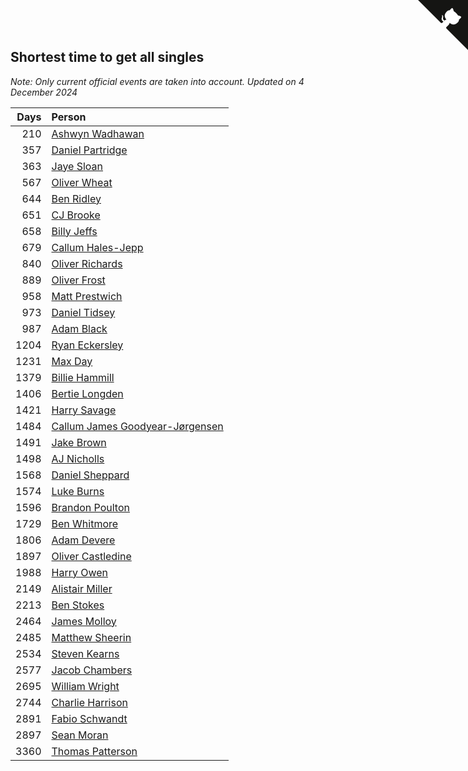 ## Shortest time to get all singles

*Note: Only current official events are taken into account.*
*Updated on  4 December 2024*

| Days | Person |
| ---: | :--- |
| 210 | [Ashwyn Wadhawan](https://www.worldcubeassociation.org/persons/2022WADH02) |
| 357 | [Daniel Partridge](https://www.worldcubeassociation.org/persons/2022PART02) |
| 363 | [Jaye Sloan](https://www.worldcubeassociation.org/persons/2022SLOA01) |
| 567 | [Oliver Wheat](https://www.worldcubeassociation.org/persons/2016WHEA01) |
| 644 | [Ben Ridley](https://www.worldcubeassociation.org/persons/2016RIDL01) |
| 651 | [CJ Brooke](https://www.worldcubeassociation.org/persons/2022BROO02) |
| 658 | [Billy Jeffs](https://www.worldcubeassociation.org/persons/2012JEFF01) |
| 679 | [Callum Hales-Jepp](https://www.worldcubeassociation.org/persons/2012HALE01) |
| 840 | [Oliver Richards](https://www.worldcubeassociation.org/persons/2022RICH02) |
| 889 | [Oliver Frost](https://www.worldcubeassociation.org/persons/2012FROS01) |
| 958 | [Matt Prestwich](https://www.worldcubeassociation.org/persons/2016PRES04) |
| 973 | [Daniel Tidsey](https://www.worldcubeassociation.org/persons/2016TIDS01) |
| 987 | [Adam Black](https://www.worldcubeassociation.org/persons/2022BLAC01) |
| 1204 | [Ryan Eckersley](https://www.worldcubeassociation.org/persons/2019ECKE02) |
| 1231 | [Max Day](https://www.worldcubeassociation.org/persons/2014DAYM01) |
| 1379 | [Billie Hammill](https://www.worldcubeassociation.org/persons/2015HAMM01) |
| 1406 | [Bertie Longden](https://www.worldcubeassociation.org/persons/2014LONG06) |
| 1421 | [Harry Savage](https://www.worldcubeassociation.org/persons/2013SAVA01) |
| 1484 | [Callum James Goodyear-Jørgensen](https://www.worldcubeassociation.org/persons/2012GOOD02) |
| 1491 | [Jake Brown](https://www.worldcubeassociation.org/persons/2020BROW01) |
| 1498 | [AJ Nicholls](https://www.worldcubeassociation.org/persons/2015NICH04) |
| 1568 | [Daniel Sheppard](https://www.worldcubeassociation.org/persons/2009SHEP01) |
| 1574 | [Luke Burns](https://www.worldcubeassociation.org/persons/2020BURN06) |
| 1596 | [Brandon Poulton](https://www.worldcubeassociation.org/persons/2019POUL02) |
| 1729 | [Ben Whitmore](https://www.worldcubeassociation.org/persons/2009WHIT01) |
| 1806 | [Adam Devere](https://www.worldcubeassociation.org/persons/2018DEVE02) |
| 1897 | [Oliver Castledine](https://www.worldcubeassociation.org/persons/2018CAST08) |
| 1988 | [Harry Owen](https://www.worldcubeassociation.org/persons/2017OWEN01) |
| 2149 | [Alistair Miller](https://www.worldcubeassociation.org/persons/2017MILL12) |
| 2213 | [Ben Stokes](https://www.worldcubeassociation.org/persons/2018STOK01) |
| 2464 | [James Molloy](https://www.worldcubeassociation.org/persons/2011MOLL01) |
| 2485 | [Matthew Sheerin](https://www.worldcubeassociation.org/persons/2009SHEE01) |
| 2534 | [Steven Kearns](https://www.worldcubeassociation.org/persons/2015KEAR01) |
| 2577 | [Jacob Chambers](https://www.worldcubeassociation.org/persons/2017CHAM09) |
| 2695 | [William Wright](https://www.worldcubeassociation.org/persons/2015WRIG07) |
| 2744 | [Charlie Harrison](https://www.worldcubeassociation.org/persons/2017HARR08) |
| 2891 | [Fabio Schwandt](https://www.worldcubeassociation.org/persons/2014SCHW02) |
| 2897 | [Sean Moran](https://www.worldcubeassociation.org/persons/2016MORA24) |
| 3360 | [Thomas Patterson](https://www.worldcubeassociation.org/persons/2014PATT02) |


<a href="https://github.com/simonkellly/wca_statistics_uk" class="github-corner" aria-label="View source on Github"><svg width="80" height="80" viewBox="0 0 250 250" style="fill:#151513; color:#fff; position: absolute; top: 0; border: 0; right: 0;" aria-hidden="true"><path d="M0,0 L115,115 L130,115 L142,142 L250,250 L250,0 Z"></path><path d="M128.3,109.0 C113.8,99.7 119.0,89.6 119.0,89.6 C122.0,82.7 120.5,78.6 120.5,78.6 C119.2,72.0 123.4,76.3 123.4,76.3 C127.3,80.9 125.5,87.3 125.5,87.3 C122.9,97.6 130.6,101.9 134.4,103.2" fill="currentColor" style="transform-origin: 130px 106px;" class="octo-arm"></path><path d="M115.0,115.0 C114.9,115.1 118.7,116.5 119.8,115.4 L133.7,101.6 C136.9,99.2 139.9,98.4 142.2,98.6 C133.8,88.0 127.5,74.4 143.8,58.0 C148.5,53.4 154.0,51.2 159.7,51.0 C160.3,49.4 163.2,43.6 171.4,40.1 C171.4,40.1 176.1,42.5 178.8,56.2 C183.1,58.6 187.2,61.8 190.9,65.4 C194.5,69.0 197.7,73.2 200.1,77.6 C213.8,80.2 216.3,84.9 216.3,84.9 C212.7,93.1 206.9,96.0 205.4,96.6 C205.1,102.4 203.0,107.8 198.3,112.5 C181.9,128.9 168.3,122.5 157.7,114.1 C157.9,116.9 156.7,120.9 152.7,124.9 L141.0,136.5 C139.8,137.7 141.6,141.9 141.8,141.8 Z" fill="currentColor" class="octo-body"></path></svg></a><style>.github-corner:hover .octo-arm{animation:octocat-wave 560ms ease-in-out}@keyframes octocat-wave{0%,100%{transform:rotate(0)}20%,60%{transform:rotate(-25deg)}40%,80%{transform:rotate(10deg)}}@media (max-width:500px){.github-corner:hover .octo-arm{animation:none}.github-corner .octo-arm{animation:octocat-wave 560ms ease-in-out}}</style>
